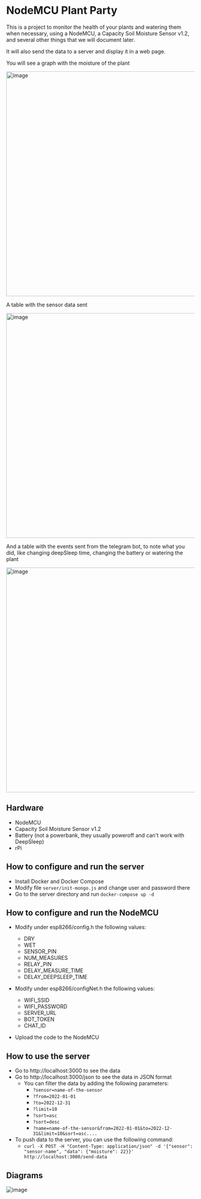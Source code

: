NodeMCU Plant Party
===================

This is a project to monitor the health of your plants and watering them when
necessary, using a NodeMCU, a Capacity Soil Moisture Sensor v1.2, and several
other things that we will document later.

It will also send the data to a server and display it in a web page.

You will see a graph with the moisture of the plant

<img width="600" alt="image" src="https://user-images.githubusercontent.com/709594/235131310-063c0790-97c1-4e50-b008-6ed17378c3c9.png">

A table with the sensor data sent

<img width="600" alt="image" src="https://user-images.githubusercontent.com/709594/232586280-2d8a2815-c675-48e9-9ae7-ff0f2ec3878a.png">

And a table with the events sent from the telegram bot, to note what you did, like changing deepSleep time, changing the battery or watering the plant

<img width="600" alt="image" src="https://user-images.githubusercontent.com/709594/232586758-4770dcd7-c05d-4d11-9a6a-41409981c88f.png">

## Hardware

* NodeMCU
* Capacity Soil Moisture Sensor v1.2
* Battery (not a powerbank, they usually poweroff and can't work with DeepSleep)
* rPi

## How to configure and run the server

* Install Docker and Docker Compose
* Modify file `server/init-mongo.js` and change user and password there
* Go to the server directory and run `docker-compose up -d`

## How to configure and run the NodeMCU

* Modify under esp8266/config.h the following values:
  * DRY
  * WET
  * SENSOR_PIN
  * NUM_MEASURES
  * RELAY_PIN
  * DELAY_MEASURE_TIME
  * DELAY_DEEPSLEEP_TIME

* Modify under esp8266/configNet.h the following values:
  * WIFI_SSID
  * WIFI_PASSWORD
  * SERVER_URL
  * BOT_TOKEN
  * CHAT_ID

* Upload the code to the NodeMCU

## How to use the server

* Go to http://localhost:3000 to see the data
* Go to http://localhost:3000/json to see the data in JSON format
  * You can filter the data by adding the following parameters:
    * `?sensor=name-of-the-sensor`
    * `?from=2022-01-01`
    * `?to=2022-12-31`
    * `?limit=10`
    * `?sort=asc`
    * `?sort=desc`
    * `?name=name-of-the-sensor&from=2022-01-01&to=2022-12-31&limit=10&sort=asc....`
* To push data to the server, you can use the following command:
  * `curl -X POST -H "Content-Type: application/json" -d '{"sensor": "sensor-name", "data": {"moisture": 22}}' http://localhost:3000/send-data`

## Diagrams

![image](https://github.com/Robotologa-y-Rascateclas/nodemcu-plant-party/assets/709594/91287d70-88bc-44a3-bdb5-a242cf68ec3b)
